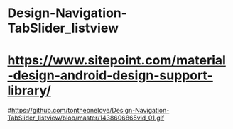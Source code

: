 # Design-Navigation-TabSlider_listview

# https://www.sitepoint.com/material-design-android-design-support-library/

#https://github.com/tontheonelove/Design-Navigation-TabSlider_listview/blob/master/1438606865vid_01.gif
